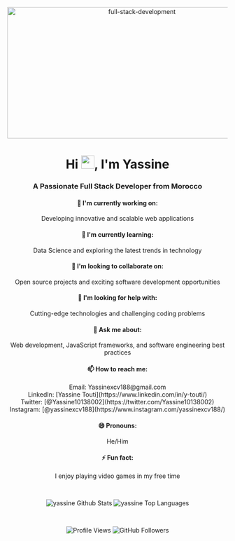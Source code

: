 <!--
**yassinexcv/yassinexcv** is a ✨ _special_ ✨ repository because its `README.md` (this file) appears on your GitHub profile.

Here are some ideas to get you started:

- 🔭 I’m currently working on ...
- 🌱 I’m currently learning ...
- 👯 I’m looking to collaborate on ...
- 🤔 I’m looking for help with ...
- 💬 Ask me about ...
- 📫 How to reach me: ...
- 😄 Pronouns: ...
- ⚡ Fun fact: ...
-->
<p align="center">
    <img src="https://user-images.githubusercontent.com/77829205/124051039-9ab94900-da13-11eb-9654-1d79bf3cfe37.gif" alt="full-stack-development" width="600" height="300">
</p>

<h1 align="center">Hi <img src="https://raw.githubusercontent.com/MartinHeinz/MartinHeinz/master/wave.gif" width="30px">, I'm Yassine</h1>
<h3 align="center">A Passionate Full Stack Developer from Morocco</h3>

<h4 align="center">🔭 I'm currently working on:</h4>
<p align="center">Developing innovative and scalable web applications</p>

<h4 align="center">🌱 I'm currently learning:</h4>
<p align="center">Data Science and exploring the latest trends in technology</p>

<h4 align="center">👯 I'm looking to collaborate on:</h4>
<p align="center">Open source projects and exciting software development opportunities</p>

<h4 align="center">🤔 I'm looking for help with:</h4>
<p align="center">Cutting-edge technologies and challenging coding problems</p>

<h4 align="center">💬 Ask me about:</h4>
<p align="center">Web development, JavaScript frameworks, and software engineering best practices</p>

<h4 align="center">📫 How to reach me:</h4>
<p align="center">
    Email: Yassinexcv188@gmail.com<br>
    LinkedIn: [Yassine Touti](https://www.linkedin.com/in/y-touti/)<br>
    Twitter: [@Yassine10138002](https://twitter.com/Yassine10138002)<br>
    Instagram: [@yassinexcv188](https://www.instagram.com/yassinexcv188/)
</p>

<h4 align="center">😄 Pronouns:</h4>
<p align="center">He/Him</p>

<h4 align="center">⚡ Fun fact:</h4>
<p align="center">I enjoy playing video games in my free time</p>

<br>

<p align="center">
    <img src="https://github-readme-stats.vercel.app/api?username=yassinexcv&show_icons=true&count_private=true&theme=react&hide_border=true&bg_color=0D1117" alt="yassine Github Stats">
    <img src="https://github-readme-stats.vercel.app/api/top-langs/?username=yassinexcv&langs_count=8&count_private=true&layout=compact&theme=react&hide_border=true&bg_color=0D1117" alt="yassine Top Languages">
</p>

<br>

<p align="center">
    <img src="https://komarev.com/ghpvc/?username=yassinexcv" alt="Profile Views">
    <img src="https://img.shields.io/github/followers/yassinexcv?label=Followers&style=social" alt="GitHub Followers">
</p>
